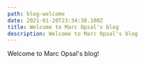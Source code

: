 ```yaml
---
path: blog-welcome
date: 2021-01-28T23:34:38.100Z
title: Welcome to Marc Opsal's blog
description: Welcome to Marc Opsal's blog
---
```

Welcome to Marc Opsal's blog!